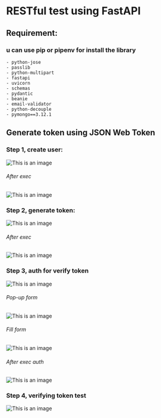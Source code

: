 # RESTful test using FastAPI

## Requirement:
### u can use pip or pipenv for install the library
```
- python-jose
- passlib
- python-multipart
- fastapi
- uvicorn
- schemas
- pydantic
- beanie
- email-validator
- python-decouple
- pymongo==3.12.1
```

## Generate token using JSON Web Token
### Step 1, create user:
![This is an image](/assets/create-user-before.png)

###### After exec
![This is an image](/assets/create-user-after.png)


### Step 2, generate token:
![This is an image](/assets/generate-token-before.png)

###### After exec
![This is an image](/assets/generate-token-after.png)


### Step 3, auth for verify token
![This is an image](/assets/auth.png)

###### Pop-up form
![This is an image](/assets/auth-form.png)

###### Fill form
![This is an image](/assets/auth-form-filled.png)

###### After exec auth
![This is an image](/assets/auth-success.png)


### Step 4, verifying token test
![This is an image](/assets/test-token-before.png)

